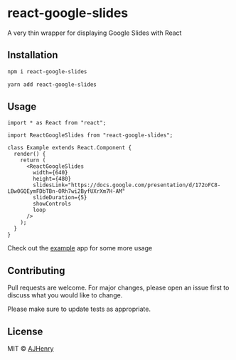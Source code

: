 # react-google-slides

A very thin wrapper for displaying Google Slides with React

## Installation

```bash
npm i react-google-slides
```

```bash
yarn add react-google-slides
```

## Usage

```tsx
import * as React from "react";

import ReactGoogleSlides from "react-google-slides";

class Example extends React.Component {
  render() {
    return (
      <ReactGoogleSlides
        width={640}
        height={480}
        slidesLink="https://docs.google.com/presentation/d/172oFC8-LBw0GQEymFDbTBn-ORh7wi2ByfUXrXm7H-AM"
        slideDuration={5}
        showControls
        loop
      />
    );
  }
}
```

Check out the [example](https://github.com/AJHenry/react-google-slides/blob/master/example/src/App.js) app for some more usage

## Contributing

Pull requests are welcome. For major changes, please open an issue first to discuss what you would like to change.

Please make sure to update tests as appropriate.

## License

MIT © [AJHenry](https://github.com/AJHenry)
